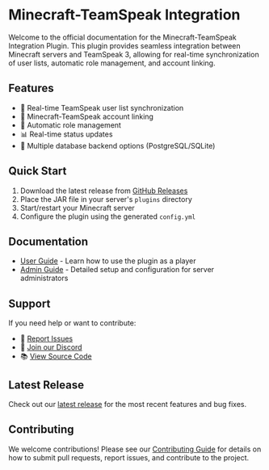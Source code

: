 # Minecraft-TeamSpeak Integration

Welcome to the official documentation for the Minecraft-TeamSpeak Integration Plugin. This plugin provides seamless integration between Minecraft servers and TeamSpeak 3, allowing for real-time synchronization of user lists, automatic role management, and account linking.

## Features

- 🔄 Real-time TeamSpeak user list synchronization
- 🔗 Minecraft-TeamSpeak account linking
- 👥 Automatic role management
- 📊 Real-time status updates
- 💾 Multiple database backend options (PostgreSQL/SQLite)

## Quick Start

1. Download the latest release from [GitHub Releases](https://github.com/minecraft-teamspeak/webui/releases)
2. Place the JAR file in your server's `plugins` directory
3. Start/restart your Minecraft server
4. Configure the plugin using the generated `config.yml`

## Documentation

- [User Guide](user-guide.md) - Learn how to use the plugin as a player
- [Admin Guide](admin-guide.md) - Detailed setup and configuration for server administrators

## Support

If you need help or want to contribute:

- 📝 [Report Issues](https://github.com/minecraft-teamspeak/webui/issues)
- 💬 [Join our Discord](https://discord.gg/minecraft-teamspeak)
- 📚 [View Source Code](https://github.com/minecraft-teamspeak/webui)

## Latest Release

Check out our [latest release](https://github.com/minecraft-teamspeak/webui/releases/latest) for the most recent features and bug fixes.

## Contributing

We welcome contributions! Please see our [Contributing Guide](contributing.md) for details on how to submit pull requests, report issues, and contribute to the project. 
